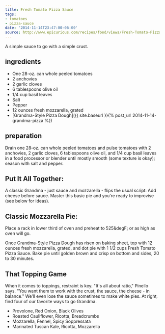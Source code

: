 ```yaml
---
title: Fresh Tomato Pizza Sauce
tags:
- tomatoes
- pizza-sauce
date: '2014-11-14T23:47:00-06:00'
source: http://www.epicurious.com/recipes/food/views/Fresh-Tomato-Pizza-Sauce-51252580
---
```

A simple sauce to go with a simple crust.

ingredients
-----------

-   One 28-oz. can whole peeled tomatoes
-   2 anchovies
-   2 garlic cloves
-   6 tablespoons olive oil
-   1/4 cup basil leaves
-   Salt
-   Pepper
-   12 ounces fresh mozzarella, grated
-   [Grandma-Style Pizza Dough]({{ site.baseurl }}{% post_url 2014-11-14-grandma-pizza %})

preparation
-----------

Drain one 28-oz. can whole peeled tomatoes and pulse tomatoes with 2
anchovies, 2 garlic cloves, 6 tablespoons olive oil, and 1/4 cup basil
leaves in a food processor or blender until mostly smooth (some texture
is okay); season with salt and pepper.

## Put It All Together:

A classic Grandma - just sauce and mozzarella - flips the usual script:
Add cheese before sauce. Master this basic pie and you're ready to
improvise (see below for ideas).

## Classic Mozzarella Pie:

Place a rack in lower third of oven and preheat to 525&degF; or as high
as oven will go.

Once Grandma-Style Pizza Dough has risen on baking sheet, top with 12
ounces fresh mozzarella, grated, and dot pie with 1 1/2 cups Fresh
Tomato Pizza Sauce. Bake pie until golden brown and crisp on bottom and
sides, 20 to 30 minutes.

## That Topping Game

When it comes to toppings, restraint is key. "It's all about ratio,"
Pinello says. "You want them to work with the crust, the sauce, the
cheese - in balance." We'll even lose the sauce sometimes to make white
pies. At right, find four of our favorite ways to go Grandma.

-   Provolone, Red Onion, Black Olives
-   Roasted Cauliflower, Ricotta, Breadcrumbs
-   Mozzarella, Fennel, Spicy Soppressata
-   Marinated Tuscan Kale, Ricotta, Mozzarella

